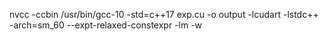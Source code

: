 nvcc -ccbin /usr/bin/gcc-10 -std=c++17 exp.cu -o output -lcudart -lstdc++ -arch=sm_60 --expt-relaxed-constexpr -lm -w